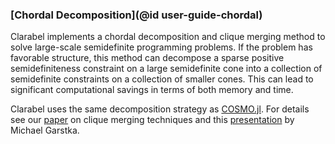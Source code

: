 ### [Chordal Decomposition](@id user-guide-chordal)

Clarabel implements a chordal decomposition and clique merging method to solve large-scale semidefinite programming problems.   If the problem has favorable structure, this method can decompose a sparse positive semidefiniteness constraint on a large semidefinite cone into a collection of semidefinite constraints on a collection of smaller cones.  This can lead to significant computational savings in terms of both memory and time. 

Clarabel uses the same decomposition strategy as [COSMO.jl](https://oxfordcontrol.github.io/COSMO.jl/stable/decomposition/).   For details see our [paper](https://arxiv.org/abs/1911.05615) on clique merging techniques and this [presentation](https://vimeo.com/439962112) by Michael Garstka.